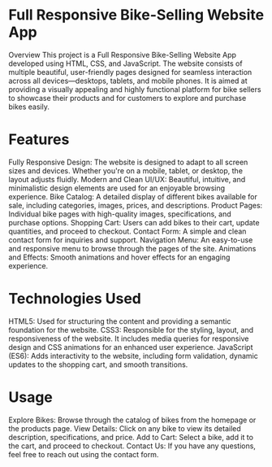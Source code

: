 # Full Responsive Bike-Selling Website App
Overview
This project is a Full Responsive Bike-Selling Website App developed using HTML, CSS, and JavaScript.
The website consists of multiple beautiful, user-friendly pages designed for seamless interaction across all devices—desktops, tablets, and mobile phones. 
It is aimed at providing a visually appealing and highly functional platform for bike sellers to showcase their products and for customers to explore and purchase bikes easily.
# Features
Fully Responsive Design: The website is designed to adapt to all screen sizes and devices. Whether you're on a mobile, tablet, or desktop, the layout adjusts fluidly.
Modern and Clean UI/UX: Beautiful, intuitive, and minimalistic design elements are used for an enjoyable browsing experience.
Bike Catalog: A detailed display of different bikes available for sale, including categories, images, prices, and descriptions.
Product Pages: Individual bike pages with high-quality images, specifications, and purchase options.
Shopping Cart: Users can add bikes to their cart, update quantities, and proceed to checkout.
Contact Form: A simple and clean contact form for inquiries and support.
Navigation Menu: An easy-to-use and responsive menu to browse through the pages of the site.
Animations and Effects: Smooth animations and hover effects for an engaging experience.
# Technologies Used
HTML5: Used for structuring the content and providing a semantic foundation for the website.
CSS3: Responsible for the styling, layout, and responsiveness of the website. It includes media queries for responsive design and CSS animations for an enhanced user experience.
JavaScript (ES6): Adds interactivity to the website, including form validation, dynamic updates to the shopping cart, and smooth transitions.
# Usage
Explore Bikes: Browse through the catalog of bikes from the homepage or the products page.
View Details: Click on any bike to view its detailed description, specifications, and price.
Add to Cart: Select a bike, add it to the cart, and proceed to checkout.
Contact Us: If you have any questions, feel free to reach out using the contact form.
